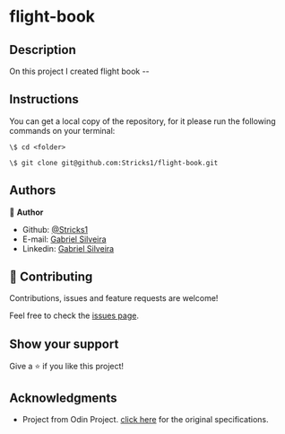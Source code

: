 # flight-book
## Description

On this project I created flight book --

## Instructions

You can get a local copy of the repository, for it please run the following commands on your terminal:

```
\$ cd <folder>

\$ git clone git@github.com:Stricks1/flight-book.git
```


## Authors

👤 **Author**

- Github: [@Stricks1](https://github.com/Stricks1)
- E-mail: [Gabriel Silveira](mailto:gmalheiross@gmail.com)
- Linkedin: [Gabriel Silveira](https://linkedin.com/in/gabriel-malheiros-silveira-b6632061/)

## 🤝 Contributing

Contributions, issues and feature requests are welcome!

Feel free to check the [issues page](https://github.com/Stricks1/flight-book/issues).

## Show your support

Give a ⭐️ if you like this project!

## Acknowledgments

 - Project from Odin Project. [click here](https://www.theodinproject.com/courses/ruby-on-rails/lessons/building-advanced-forms) for the original specifications.